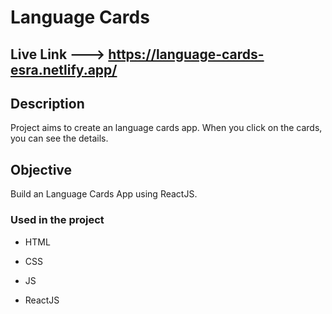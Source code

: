 
# Language Cards

## Live Link ---> https://language-cards-esra.netlify.app/

## Description

Project aims to create an language cards app. When you click on the cards, you can see the details.

## Objective

Build an Language Cards App using ReactJS.

### Used in the project

- HTML

- CSS

- JS

- ReactJS
